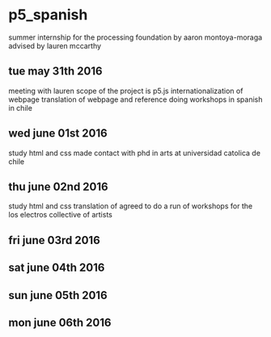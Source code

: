 # p5_spanish

summer internship for the processing foundation
by aaron montoya-moraga
advised by lauren mccarthy

## tue may 31th 2016
meeting with lauren
scope of the project is p5.js
internationalization of webpage
translation of webpage and reference
doing workshops in spanish in chile

## wed june 01st 2016
study html and css
made contact with phd in arts at universidad catolica de chile

## thu june 02nd 2016
study html and css
translation of
agreed to do a run of workshops for the los electros collective of artists

## fri june 03rd 2016

## sat june 04th 2016

## sun june 05th 2016

## mon june 06th 2016
